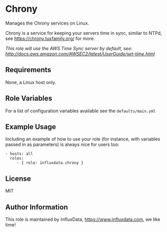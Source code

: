 Chrony
=========

Manages the Chrony services on Linux.

Chrony is a service for keeping your servers time in sync, similar to NTPd, see https://chrony.tuxfamily.org/ for more.

_This role will use the AWS Time Sync server by default, see: http://docs.aws.amazon.com/AWSEC2/latest/UserGuide/set-time.html_

Requirements
------------

None, a Linux host only.

Role Variables
--------------

For a list of configuration variables available see the `defaults/main.yml`

Example Usage
----------------

Including an example of how to use your role (for instance, with variables passed in as parameters) is always nice for users too:

    - hosts: all
      roles:
         - { role: influxdata.chrony }

License
-------

MIT

Author Information
------------------

This role is maintained by InfluxData, https://www.influxdata.com, we like time!
